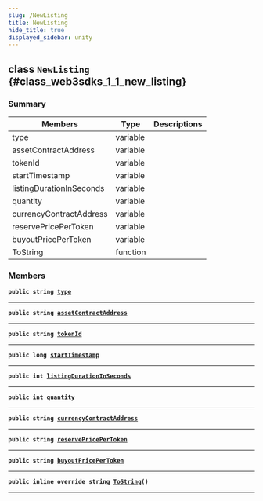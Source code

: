 ```yaml
---
slug: /NewListing
title: NewListing
hide_title: true
displayed_sidebar: unity
---
```


## class `NewListing` {#class_web3sdks_1_1_new_listing}

### Summary

| Members                  | Type     | Descriptions |
| ------------------------ | -------- | ------------ |
| type                     | variable |              |
| assetContractAddress     | variable |              |
| tokenId                  | variable |              |
| startTimestamp           | variable |              |
| listingDurationInSeconds | variable |              |
| quantity                 | variable |              |
| currencyContractAddress  | variable |              |
| reservePricePerToken     | variable |              |
| buyoutPricePerToken      | variable |              |
| ToString                 | function |              |

### Members

**`public string `[`type`](#class_web3sdks_1_1_new_listing_1a001b9b37e9e0bb014c45726714c17252)**

---

**`public string `[`assetContractAddress`](#class_web3sdks_1_1_new_listing_1a00625bdc343b4655ce91d5e4142baeae)**

---

**`public string `[`tokenId`](#class_web3sdks_1_1_new_listing_1a98a05e7d27fa9a2652f20ddf6bda82d6)**

---

**`public long `[`startTimestamp`](#class_web3sdks_1_1_new_listing_1a518d095a35a30cbfb10cfc625cf71361)**

---

**`public int `[`listingDurationInSeconds`](#class_web3sdks_1_1_new_listing_1a20092b789b3597f52fbbc8aeae5ae966)**

---

**`public int `[`quantity`](#class_web3sdks_1_1_new_listing_1a11aae211b627b37477fa789e2446daf5)**

---

**`public string `[`currencyContractAddress`](#class_web3sdks_1_1_new_listing_1ab05f62815e0e2eda3f8b6b7ba445362a)**

---

**`public string `[`reservePricePerToken`](#class_web3sdks_1_1_new_listing_1aaac9d47b8886cb53e405e92c2ffc01e3)**

---

**`public string `[`buyoutPricePerToken`](#class_web3sdks_1_1_new_listing_1a496ad491ab84fd2294d9ba4f05afc453)**

---

**`public inline override string `[`ToString`](#class_web3sdks_1_1_new_listing_1ae5cda1609d2a6ab3095c3ada05b8e151)`()`**

---
